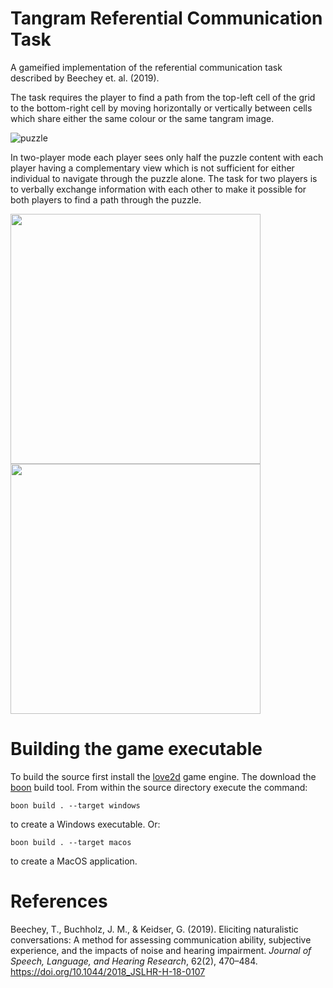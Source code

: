 # Tangram Referential Communication Task

A gameified implementation of the referential communication task described by Beechey et. al. (2019).

The task requires the player to find a path from the top-left cell of the grid to the bottom-right cell by moving horizontally or vertically between cells which share either the same colour or the same tangram image.

![puzzle](https://github.com/timbeechey/tangram/assets/66388815/21720f9b-eb8e-4a1f-8d10-e77d3640e9ba)

In two-player mode each player sees only half the puzzle content with each player having a complementary view which is not sufficient for either individual to navigate through the puzzle alone. The task for two players is to verbally exchange information with each other to make it possible for both players to find a path through the puzzle.

<img src="https://github.com/timbeechey/tangram/assets/66388815/1563d49a-1261-4368-80df-e4c81a1a6e48" width="400">  <img src="https://github.com/timbeechey/tangram/assets/66388815/c67cf728-8609-4c31-a86f-b352c7b309ab" width="400">

# Building the game executable

To build the source first install the [love2d](https://www.love2d.org/) game engine. The download the [boon](https://github.com/camchenry/boon) build tool. From within the source directory execute the command:

```
boon build . --target windows
```

to create a Windows executable. Or:

```
boon build . --target macos
```

to create a MacOS application.

# References

Beechey, T., Buchholz, J. M., & Keidser, G. (2019). Eliciting naturalistic conversations: A method for assessing communication ability, subjective experience, and the impacts of noise and hearing impairment. _Journal of Speech, Language, and Hearing Research_, 62(2), 470–484. https://doi.org/10.1044/2018_JSLHR-H-18-0107
